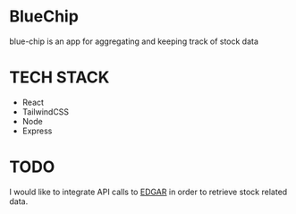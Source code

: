 # BlueChip
blue-chip is an app for aggregating and keeping track of stock data

# TECH STACK
* React
* TailwindCSS
* Node
* Express

# TODO
I would like to integrate API calls to [EDGAR](https://www.sec.gov/cgi-bin/browse-edgar?company=&match=&CIK=AAPL&filenum=&State=&Country=&SIC=&owner=exclude&Find=Find+Companies&action=getcompany) in order to retrieve stock related data.
